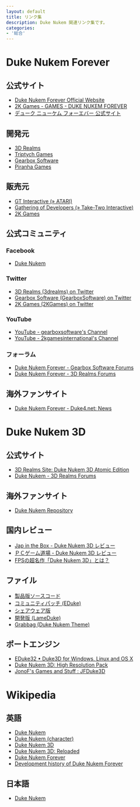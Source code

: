 ```yaml
---
layout: default
title: リンク集
description: Duke Nukem 関連リンク集です。
categories:
- '総合'
---
```


Duke Nukem Forever
==================

公式サイト
----------

* [Duke Nukem Forever Official Website](http://www.dukenukemforever.com/)
* [2K Games - GAMES - DUKE NUKEM FOREVER](http://www.2kgames.com/games/duke-nukem-forever)
* [デューク ニューケム フォーエバー 公式サイト](http://www.2kgames.jp/dnf/)

開発元
------

* [3D Realms](http://www.3drealms.com/)
* [Triptych Games](http://www.triptychgames.com/)
* [Gearbox Software](http://www.gearboxsoftware.com/)
* [Piranha Games](http://www.piranha-games.com/)

販売元
------

* [GT Interactive (&raquo; ATARI)](http://www.atari.com/)
* [Gathering of Developers (&raquo; Take-Two Interactive)](http://www.take2games.com/)
* [2K Games](http://www.2kgames.com/)

公式コミュニティ
----------------

### Facebook

* [Duke Nukem](http://www.facebook.com/DukeGame)

### Twitter

* [3D Realms (3drealms) on Twitter](http://twitter.com/3drealms)
* [Gearbox Software (GearboxSoftware) on Twitter](http://twitter.com/GearboxSoftware)
* [2K Games (2KGames) on Twitter](http://twitter.com/2KGames)

### YouTube

* [YouTube - gearboxsoftware's Channel](http://www.youtube.com/user/gearboxsoftware)
* [YouTube - 2kgamesinternational's Channel](http://www.youtube.com/user/2kgamesinternational)

### フォーラム

* [Duke Nukem Forever - Gearbox Software Forums](http://gbxforums.gearboxsoftware.com/forumdisplay.php?f=103)
* [Duke Nukem Forever - 3D Realms Forums](http://forums.3drealms.com/vb/forumdisplay.php?f=13)


海外ファンサイト
----------------

* [Duke Nukem Forever - Duke4.net: News](http://www.duke4.net/)


Duke Nukem 3D
=============

公式サイト
----------

* [3D Realms Site: Duke Nukem 3D Atomic Edition](http://www.3drealms.com/duke3d/)
* [Duke Nukem - 3D Realms Forums](http://forums.3drealms.com/vb/forumdisplay.php?f=15)

海外ファンサイト
----------------

* [Duke Nukem Repository](http://dukerepository.com/)


国内レビュー
------------

* [Jap in the Box - Duke Nukem 3D レビュー](http://24hour.system.to/jitb/dukenukem.htm)
* [ＰＣゲーム道場 - Duke Nukem 3D レビュー](http://www1.plala.or.jp/seiryu/Classic/Duke3D/Duke3d-top.html)
* [FPSの超名作「Duke Nukem 3D」とは？](http://tegeyoka.com/game_play/gp_duke3d_top.html)

ファイル
------------

* [製品版ソースコード](ftp://ftp.3drealms.com/source/)
* [コミュニティパッチ (EDuke)](ftp://ftp.3drealms.com/patches/eduke20.exe)
* [シェアウェア版](ftp://ftp.3drealms.com/share/3dduke13.zip)
* [開発版 (LameDuke)](ftp://ftp.3drealms.com/misc/lameduke.zip)
* [Grabbag (Duke Nukem Theme)](ftp://ftp.3drealms.com/misc/grabbag.zip)

ポートエンジン
--------------

* [EDuke32 • Duke3D for Windows, Linux and OS X](http://www.eduke32.com/)
* [Duke Nukem 3D: High Resolution Pack](http://hrp.duke4.net/)
* [JonoF's Games and Stuff : JFDuke3D](http://www.jonof.id.au/jfduke3d)


Wikipedia
=========

英語
----

* [Duke Nukem](http://en.wikipedia.org/wiki/Duke_Nukem)
* [Duke Nukem (character)](http://en.wikipedia.org/wiki/Duke_Nukem_(character))
* [Duke Nukem 3D](http://en.wikipedia.org/wiki/Duke_Nukem_3D)
* [Duke Nukem 3D: Reloaded](http://en.wikipedia.org/wiki/Duke_Nukem_3D:_Reloaded)
* [Duke Nukem Forever](http://en.wikipedia.org/wiki/Duke_Nukem_Forever)
* [Development history of Duke Nukem Forever](http://en.wikipedia.org/wiki/Development_history_of_Duke_Nukem_Forever)

日本語
------

* [Duke Nukem](http://ja.wikipedia.org/wiki/Duke_Nukem)
